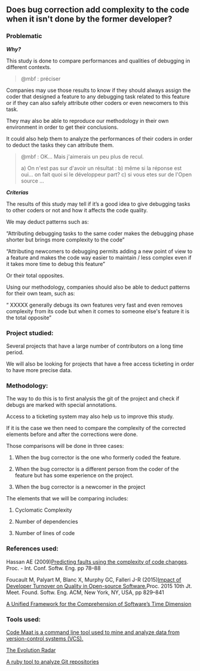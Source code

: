 ## Does bug correction add complexity to the code when it isn't done by the former developer?

### Problematic

_**Why?**_

This study is done to compare performances and qualities of debugging in different contexts.

> @mbf : préciser

Companies may use those results to know if they should always assign the coder that designed a feature to any debugging task related to this feature or if they can also safely attribute other coders or even newcomers to this task.

They may also be able to reproduce our methodology in their own environment in order to get their conclusions.

It could also help them to analyze the performances of their coders in order to deduct the tasks they can attribute them.



> @mbf : OK... Mais j'aimerais un peu plus de recul.
>
> a\) On n'est pas sur d'avoir un résultat : b\) même si la réponse est oui... on fait quoi si le développeur part? c\) si vous etes sur de l'Open source ...

_**Criterias**_

The results of this study may tell if it’s a good idea to give debugging tasks to other coders or not and how it affects the code quality.

We may deduct patterns such as:

“Attributing debugging tasks to the same coder makes the debugging phase shorter but brings more complexity to the code”

“Attributing newcomers to debugging permits adding a new point of view to a feature and makes the code way easier to maintain / less complex even if it takes more time to debug this feature”

Or their total opposites.

Using our methodology, companies should also be able to deduct patterns for their own team, such as:

“ XXXXX generally debugs its own features very fast and even removes complexity from its code but when it comes to someone else's feature it is the total opposite”

### Project studied:

Several projects that have a large number of contributors on a long time period.

We will also be looking for projects that have a free access ticketing in order to have more precise data.

### Methodology:

The way to do this is to first analysis the git of the project and check if debugs are marked with special annotations.

Access to a ticketing system may also help us to improve this study.

If it is the case we then need to compare the complexity of the corrected elements before and after the corrections were done.

Those comparisons will be done in three cases:

1. When the bug corrector is the one who formerly coded the feature.

2. When the bug corrector is a different person from the coder of the feature but has some experience on the project.

3. When the bug corrector is a newcomer in the project

The elements that we will be comparing includes:

1. Cyclomatic Complexity

2. Number of dependencies

3. Number of lines of code

### References used:

Hassan AE \(2009\)[Predicting faults using the complexity of code changes](https://www.researchgate.net/publication/221554415_Predicting_faults_using_the_complexity_of_code_changes). Proc. - Int. Conf. Softw. Eng. pp 78–88

Foucault M, Palyart M, Blanc X, Murphy GC, Falleri J-R \(2015\)[Impact of Developer Turnover on Quality in Open-source Software.](http://www.cs.ubc.ca/%7Empalyart/paper/2015_FSE_Impact_Turnover_Quality.pdf)Proc. 2015 10th Jt. Meet. Found. Softw. Eng. ACM, New York, NY, USA, pp 829–841

[A Unified Framework for the Comprehension of Software’s Time Dimension](https://papyrus.bib.umontreal.ca/xmlui/bitstream/handle/1866/11998/Benomar_Omar_2015_these.pdf?sequence=2&isAllowed=y)

### Tools used:

[Code Maat is a command line tool used to mine and analyze data from version-control systems \(VCS\).](https://github.com/adamtornhill/code-maat)

[The Evolution Radar](http://reveal.inf.usi.ch/web/dambros/tools/evoradar.php#)

[A ruby tool to analyze Git repositories](https://github.com/jrfaller/diggit)

